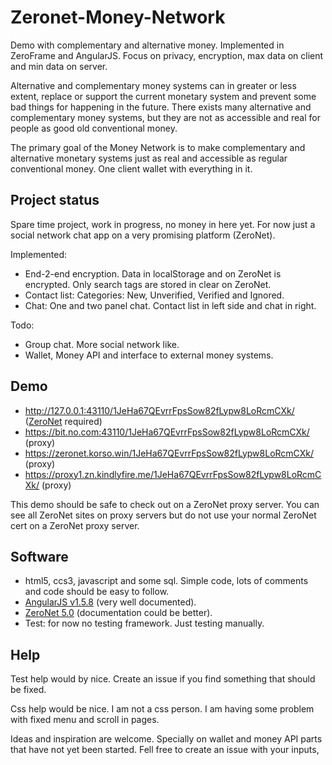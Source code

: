 # Zeronet-Money-Network
Demo with complementary and alternative money. Implemented in ZeroFrame and AngularJS. Focus on privacy, encryption, max data on client and min data on server. 

Alternative and complementary money systems can in greater or less extent, replace or support the current monetary system and 
prevent some bad things for happening in the future. There exists many alternative and complementary money systems, but they are not as 
accessible and real for people as good old conventional money. 

The primary goal of the Money Network is to make complementary and alternative monetary systems just as real and accessible as 
regular conventional money. One client wallet with everything in it.

## Project status
Spare time project, work in progress, no money in here yet. For now just a social network chat app on a very promising platform (ZeroNet). 

Implemented:
- End-2-end encryption. Data in localStorage and on ZeroNet is encrypted. Only search tags are stored in clear on ZeroNet. 
- Contact list: Categories: New, Unverified, Verified and Ignored.
- Chat: One and two panel chat. Contact list in left side and chat in right.

Todo:
- Group chat. More social network like.
- Wallet, Money API and interface to external money systems.  

## Demo
- http://127.0.0.1:43110/1JeHa67QEvrrFpsSow82fLypw8LoRcmCXk/ ([ZeroNet](https://zeronet.readthedocs.io/en/latest/using_zeronet/installing/) required)
- https://bit.no.com:43110/1JeHa67QEvrrFpsSow82fLypw8LoRcmCXk/ (proxy)
- https://zeronet.korso.win/1JeHa67QEvrrFpsSow82fLypw8LoRcmCXk/ (proxy)
- https://proxy1.zn.kindlyfire.me/1JeHa67QEvrrFpsSow82fLypw8LoRcmCXk/ (proxy)

This demo should be safe to check out on a ZeroNet proxy server. 
You can see all ZeroNet sites on proxy servers but do not use your normal ZeroNet cert on a ZeroNet proxy server.

## Software 
- html5, ccs3, javascript and some sql. Simple code, lots of comments and code should be easy to follow. 
- [AngularJS v1.5.8](https://angularjs.org/) (very well documented).
- [ZeroNet 5.0](https://zeronet.readthedocs.io/en/latest/site_development/zeroframe_api_reference/) (documentation could be better).
- Test: for now no testing framework. Just testing manually.

## Help
Test help would by nice. Create an issue if you find something that should be fixed.

Css help would be nice. I am not a css person. I am having some problem with fixed menu and scroll in pages.

Ideas and inspiration are welcome. Specially on wallet and money API parts that have not yet been started. Fell free to create an issue with your inputs,

